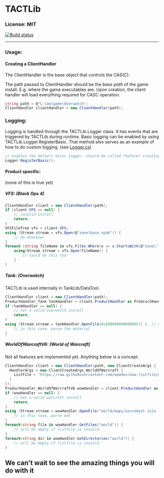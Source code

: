 # TACTLib 

### License: MIT
[![Build status](https://ci.appveyor.com/api/projects/status/7341i7g2qupdle6l?svg=true)](https://ci.appveyor.com/project/yukimono/tactlib)

----

### Usage:
#### Creating a ClientHandler
The ClientHandler is the base object that controls the CAS(C). 

The path passed to ClientHandler should be the *base path* of the game install. E.g. where the game executables are. Upon creation, the client handler will load everything required for CASC operation.
```cs
string path = @"C:\ow\game\Overwatch";
ClientHandler clientHandler = new ClientHandler(path);
```

### Logging:
Logging is handled through the TACTLib.Logger class. It has events that are triggered by TACTLib during runtime.
Basic logging can be enabled by using TACTLib.Logger.RegisterBasic. That method also serves as an example of how to do custom logging. (see [Logger.cs](https://github.com/overtools/TACTLib/blob/master/TACTLib/Logger.cs))

```cs
// enables the default basic logger. should be called *before* creating the client
Logger.RegisterBasic();
```

#### Product specific:
(none of this is true yet)
 
##### VFS: (Black Ops 4)
```cs
ClientHandler client = new ClientHandler(path);
if (client.VFS == null) {
    // invalid install
    return;
}
VFSFileTree vfs = client.VFS;
using (Stream stream = vfs.Open(@"zone\base.xpak")) {
    // do whatever
}
foreach (string fileName in vfs.Files.Where(x => x.StartsWith(@"zone\"))) {
    using(Stream stream = vfs.Open(fileName)) {
        // could do this too
    }
}
```
##### Tank: (Overwatch)
TACTLib is used internally in TankLib/DataTool.
```cs
ClientHandler client = new ClientHandler(path);
ProductHandler_Tank tankHandler = client.ProductHandler as ProdcuctHandler_Tank;
if (tankHandler == null) {
    // not a valid overwatch install
    return;
}
using (Stream stream = tankHandler.OpenFile(0xE00000000000895)) {  // open any asset you want
    // in this case, parse the material
}
```
##### WorldOfWarcraftV6: (World of Warcraft)
Not all features are implemented yet. Anything below is a concept.
```cs
ClientHandler client = new ClientHandler(path, new ClientCreateArgs {
  HandlerArgs = new ClientCreateArgs_WorldOfWarcraft {
    ListFile = "https://raw.githubusercontent.com/wowdev/wow-listfile/master/listfile.txt"
  }
});
ProductHandler_WorldOfWarcraftV6 wowHandler = client.ProductHandler as ProductHandler_WorldOfWarcraftV6;
if (wowHandler == null) {
    // not a valid warcraft install
    return;
}
using (Stream stream = wowHandler.OpenFile("world/maps/azuremyst isle (7.3 intro)/azuremyst isle (7.3 intro).wdt")) {  // open any asset you want
    // in this case, parse wdt
}
foreach(string file in wowHandler.GetFiles("world")) {
    // will be empty if listfile is invalid
}
foreach(string dir in wowHandler.GetDirectories("world")) {
    // will be empty if listfile is invalid
}
```

## We can't wait to see the amazing things you will do with it
